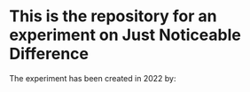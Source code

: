 # This is the repository for an experiment on Just Noticeable Difference

The experiment has been created in 2022 by:
